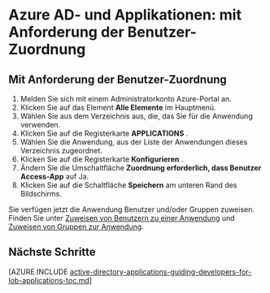 <properties
    pageTitle="Azure AD- und Applikationen: mit Anforderung der Benutzer Zuordnung | Microsoft Azure"
    description="Wie Benutzer Zuordnung für Azure Applications erforderlich."
    services="active-directory"
    documentationCenter=""
    authors="IHenkel"
    manager="femila"
    editor=""/>

<tags
    ms.service="active-directory"
    ms.workload="identity"
    ms.tgt_pltfrm="na"
    ms.devlang="na"
    ms.topic="article"
    ms.date="10/09/2015"
    ms.author="inhenk"/>

# <a name="azure-ad-and-applications-requiring-user-assignment"></a>Azure AD- und Applikationen: mit Anforderung der Benutzer-Zuordnung

## <a name="requiring-user-assignment"></a>Mit Anforderung der Benutzer-Zuordnung
1. Melden Sie sich mit einem Administratorkonto Azure-Portal an.
2. Klicken Sie auf das Element **Alle Elemente** im Hauptmenü.
3. Wählen Sie aus dem Verzeichnis aus, die, das Sie für die Anwendung verwenden.
4. Klicken Sie auf die Registerkarte **APPLICATIONS** .
5. Wählen Sie die Anwendung, aus der Liste der Anwendungen dieses Verzeichnis zugeordnet.
6. Klicken Sie auf die Registerkarte **Konfigurieren** .
7. Ändern Sie die Umschaltfläche **Zuordnung erforderlich, dass Benutzer Access-App** auf Ja.
8. Klicken Sie auf die Schaltfläche **Speichern** am unteren Rand des Bildschirms.

Sie verfügen jetzt die Anwendung Benutzer und/oder Gruppen zuweisen. Finden Sie unter [Zuweisen von Benutzern zu einer Anwendung](active-directory-applications-guiding-developers-assigning-users.md) und [Zuweisen von Gruppen zur Anwendung](active-directory-applications-guiding-developers-assigning-groups.md).

## <a name="next-steps"></a>Nächste Schritte
[AZURE.INCLUDE [active-directory-applications-guiding-developers-for-lob-applications-toc.md](../../includes/active-directory-applications-guiding-developers-for-lob-applications-toc.md)]
